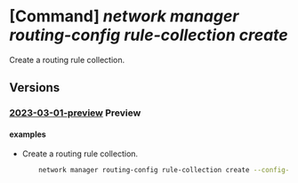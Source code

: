 # [Command] _network manager routing-config rule-collection create_

Create a routing rule collection.

## Versions

### [2023-03-01-preview](/Resources/mgmt-plane/L3N1YnNjcmlwdGlvbnMve30vcmVzb3VyY2Vncm91cHMve30vcHJvdmlkZXJzL21pY3Jvc29mdC5uZXR3b3JrL25ldHdvcmttYW5hZ2Vycy97fS9yb3V0aW5nY29uZmlndXJhdGlvbnMve30vcnVsZWNvbGxlY3Rpb25zL3t9/2023-03-01-preview.xml) **Preview**

<!-- mgmt-plane /subscriptions/{}/resourcegroups/{}/providers/microsoft.network/networkmanagers/{}/routingconfigurations/{}/rulecollections/{} 2023-03-01-preview -->

#### examples

- Create a routing rule collection.
    ```bash
        network manager routing-config rule-collection create --config-name TestNetworkManagerConfig --manager-name TestNetworkManager --name TestNetworkManagerCollection --resource-group "rg1" --local-route-setting NotSpecified --applies-to [{"network_group_id":{manager_id}}] --disable-bgp-route-propagation true
    ```
